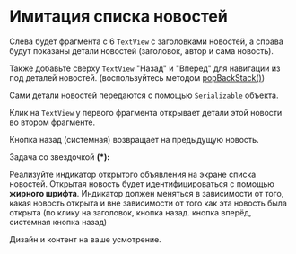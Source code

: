 <h1>Имитация списка новостей</h1>

<p>Слева будет фрагмента с 6 <code>TextView</code> с заголовками новостей, а справа будут показаны детали новостей (заголовок, автор и сама новость). </p>

<p>Также добавьте сверху <code>TextView</code> "Назад" и "Вперед" для навигации из под деталей новостей. (воспользуйтесь методом <a href="https://developer.android.com/reference/android/app/FragmentManager#popBackStack()" rel="noopener noreferrer nofollow">popBackStack()</a>)</p>

<p>Сами детали новостей передаются с помощью <code>Serializable</code> объекта.</p>

<p>Клик на <code>TextView</code> у первого фрагмента открывает детали этой новости во втором фрагменте.</p>

<p>Кнопка назад (системная) возвращает на предыдущую новость.</p>

<p>Задача со звездочкой <strong>(*):</strong></p>

<p>Реализуйте индикатор открытого объявления на экране списка новостей. Открытая новость будет идентифицироваться с помощью <strong>жирного шрифта</strong>. Индикатор должен меняться в зависимости от того, какая новость открыта и вне зависимости от того как эта новость была открыта (по клику на заголовок, кнопка назад. кнопка вперёд, системная кнопка назад)</p>

<p>Дизайн и контент на ваше усмотрение.</p>